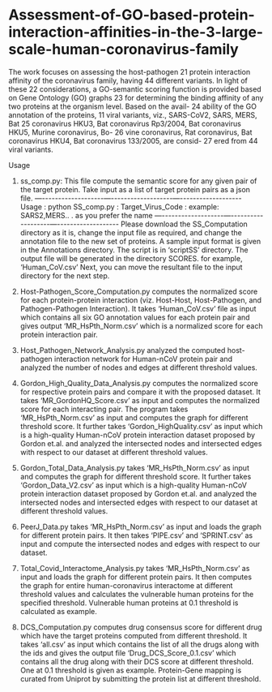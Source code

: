 # Assessment-of-GO-based-protein-interaction-affinities-in-the-3-large-scale-human-coronavirus-family

The work focuses on assessing the host-pathogen 21 protein interaction affinity of the coronavirus family, having 44 different variants. In light of these 22 considerations, a GO-semantic scoring function is provided based on Gene Ontology (GO) graphs 23 for determining the binding affinity of any two proteins at the organism level. Based on the avail- 24 ability of the GO annotation of the proteins, 11 viral variants, viz., SARS-CoV2, SARS, MERS, Bat 25 coronavirus HKU3, Bat coronavirus Rp3/2004, Bat coronavirus HKU5, Murine coronavirus, Bo- 26 vine coronavirus, Rat coronavirus, Bat coronavirus HKU4, Bat coronavirus 133/2005, are consid- 27 ered from 44 viral variants.

Usage 

1. ss_comp.py: This file compute the semantic score for any given pair of the target protein. Take input as a list of target protein pairs as a json file. 
—-------------------—-------------------—------------------- 
Usage : python SS_comp.py <org> 
<org> : Target_Virus_Code : example: SARS2,MERS.. . as you prefer the name 
—-------------------—-------------------—------------------- 
Please download the SS_Computation directory as it is, change the input file as required, and change the annotation file to the new set of proteins. A sample input format is given in the Annotations directory. The script is in ‘scriptSS’ directory. The output file will be generated in the directory SCORES. for example, ‘Human_CoV.csv’ Next, you can move the resultant file to the input directory for the next step.
  
2. Host-Pathogen_Score_Computation.py computes the normalized score for each protein-protein interaction (viz. Host-Host, Host-Pathogen, and Pathogen-Pathogen Interaction). It takes ‘Human_CoV.csv’ file as input which contains all six GO annotation values for each protein pair and gives output ‘MR_HsPth_Norm.csv’ which is a normalized score for each protein interaction pair.
  
3. Host_Pathogen_Network_Analysis.py analyzed the computed host-pathogen interaction network for Human-nCoV protein pair and analyzed the number of nodes and edges at different threshold values.
  
4. Gordon_High_Quality_Data_Analysis.py computes the normalized score for respective protein pairs and compare it with the proposed dataset. It takes ‘MR_GordonHQ_Score.csv’ as input and computes the normalized score for each interacting pair. The program takes ‘MR_HsPth_Norm.csv’ as input and computes the
graph for different threshold score. It further takes ‘Gordon_HighQuality.csv’ as input which is a high-quality Human-nCoV protein interaction dataset proposed by Gordon et.al. and analyzed the intersected nodes and intersected edges with respect to our dataset at different threshold values.
  
5. Gordon_Total_Data_Analysis.py takes ‘MR_HsPth_Norm.csv’ as input and computes the graph for different threshold score. It further takes ‘Gordon_Data_V2.csv’ as input which is a high-quality Human-nCoV protein interaction dataset proposed by Gordon et.al. and analyzed the intersected nodes and intersected edges with respect to our dataset at different threshold values.
  
6. PeerJ_Data.py takes ‘MR_HsPth_Norm.csv’ as input and loads the graph for different protein pairs. It then takes ‘PIPE.csv’ and ‘SPRINT.csv’ as input and compute the intersected nodes and edges with respect to our dataset.
  
7. Total_Covid_Interactome_Analysis.py takes ‘MR_HsPth_Norm.csv’ as input and loads the graph for different protein pairs. It then computes the graph for entire human-coronavirus interactome at different threshold values and calculates the vulnerable human proteins for the specified threshold. Vulnerable human proteins at 0.1 threshold is calculated as example.
  
8. DCS_Computation.py computes drug consensus score for different drug which have the target proteins computed from different threshold. It takes ‘all.csv’ as input which contains the list of all the drugs along with the ids and gives the output file ‘Drug_DCS_Score_0.1.csv’ which contains all the drug along with their DCS score at different threshold. One at 0.1 threshold is given as example. Protein-Gene mapping is curated from Uniprot by submitting the protein list at different threshold.
